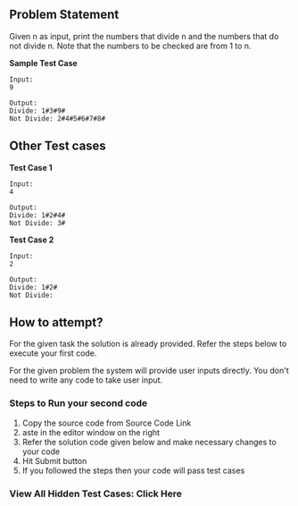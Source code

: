 ## Problem Statement
Given n as input, print the numbers that divide n and the numbers that do not
divide n. Note that the numbers to be checked are from 1 to n.

**Sample Test Case**
```
Input:
9

Output:
Divide: 1#3#9#
Not Divide: 2#4#5#6#7#8#
```
## Other Test cases

**Test Case 1**
```
Input:
4

Output:
Divide: 1#2#4#
Not Divide: 3#
```
**Test Case 2**
```
Input:
2

Output:
Divide: 1#2#
Not Divide:
```
## How to attempt?
For the given task the solution is already provided. Refer the steps below to execute your first code.

For the given problem the system will provide user inputs directly. You don't need to write any code to take user input.

### Steps to Run your second code
1. Copy the source code from Source Code Link
2. aste in the editor window on the right
3. Refer the solution code given below and make necessary changes to your code
4. Hit Submit button
5. If you followed the steps then your code will pass test cases

### View All Hidden Test Cases: Click Here
